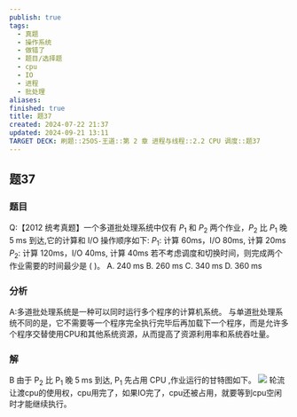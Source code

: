 ```yaml
---
publish: true
tags:
  - 真题
  - 操作系统
  - 做错了
  - 题目/选择题
  - cpu
  - IO
  - 进程
  - 批处理
aliases: 
finished: true
title: 题37
created: 2024-07-22 21:37
updated: 2024-09-21 13:11
TARGET DECK: 刷题::25OS-王道::第 2 章 进程与线程::2.2 CPU 调度::题37
---
```

## 题37
### 题目
Q:【2012 统考真题】一个多道批处理系统中仅有 ${P}_{1}$ 和 ${P}_{2}$ 两个作业，${P}_{2}$ 比 ${P}_{1}$ 晚 $5\mathrm{\;{ms}}$ 到达,它的计算和 $\mathrm{I}/\mathrm{O}$ 操作顺序如下:
$P_{1}\colon$ 计算 60ms，I/O 80ms, 计算 20ms
$P_{2}\colon$ 计算 120ms，I/O 40ms, 计算 40ms 
若不考虑调度和切换时间，则完成两个作业需要的时间最少是 ( )。 
A. ${240}\mathrm{\;{ms}}$ 
B. ${260}\mathrm{\;{ms}}$ 
C. ${340}\mathrm{\;{ms}}$ 
D. ${360}\mathrm{\;{ms}}$
### 分析
A:多道批处理系统是一种可以同时运行多个程序的计算机系统。
与单道批处理系统不同的是，它不需要等一个程序完全执行完毕后再加载下一个程序，而是允许多个程序交替使用CPU和其他系统资源，从而提高了资源利用率和系统吞吐量。
### 解
B
由于 ${\mathrm{P}}_{2}$ 比 ${\mathrm{P}}_{1}$ 晚 $5\mathrm{\;{ms}}$ 到达, ${\mathrm{P}}_{1}$ 先占用 $\mathrm{{CPU}}$ ,作业运行的甘特图如下。
![](https://img.hwenyi.live/202407291547009.webp)
轮流让渡cpu的使用权，cpu用完了，如果IO完了，cpu还被占用，就要等到cpu空闲时才能继续执行。

